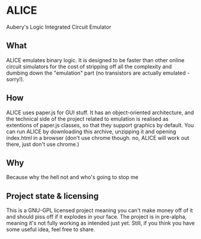 # ALICE
Aubery's Logic Integrated Circuit Emulator

## What
ALICE emulates binary logic. It is designed to be faster than other online circuit simulators for the cost of stripping off all the complexity and dumbing down the "emulation" part (no transistors are actually emulated - sorry!).

## How
ALICE uses paper.js for GUI stuff. It has an object-oriented architecture, and the technical side of the project related to emulation is realised as extentions of paper.js classes, so that they support graphics by default. You can run ALICE by downloading this archive, unzipping it and opening index.html in a browser (don't use chrome though. no, ALICE will work out there, just don't use chrome.)

## Why
Because why the hell not and who's going to stop me

## Project state & licensing
This is a GNU-GPL licensed project meaning you can't make money off of it and should piss off if it explodes in your face. The project is in pre-alpha, meaning it's not fully working as intended just yet. Still, if you think you have some useful idea, feel free to share.
